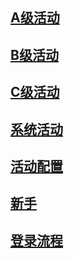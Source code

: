 <!-- # CF wiki -->
<!-- # CF wiki ![](images/cf.jpg) -->

## [A级活动](A_Activity.md)
## [B级活动](B_Activity.md)
## [C级活动](C_Activity.md)
## [系统活动](System.md)
## [活动配置](Activity.md)
## [新手](quest.md)
## [登录流程](login_test.md)

<!-- For full documentation visit [mkdocs.org](https://www.mkdocs.org). -->